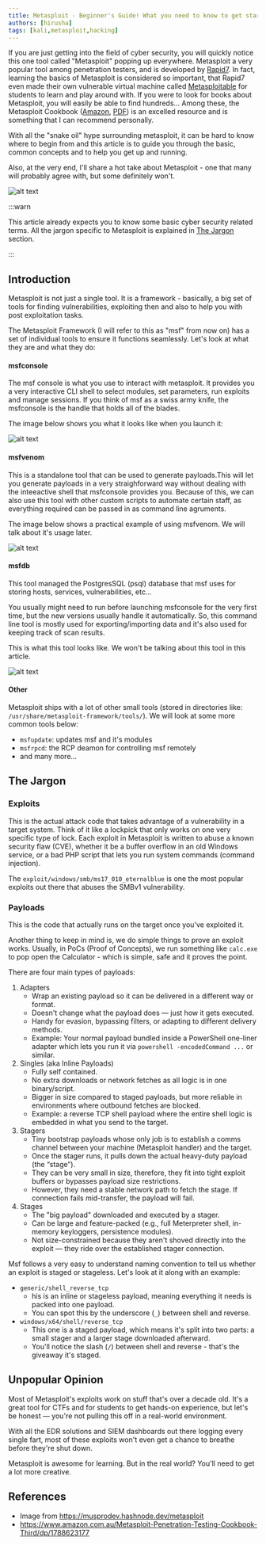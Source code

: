 ```yaml
---
title: Metasploit - Beginner's Guide! What you need to know to get started!
authors: [hirusha]
tags: [kali,metasploit,hacking]
---
```


If you are just getting into the field of cyber security, you will quickly notice this one tool called "Metasploit" popping up everywhere. 
Metasploit a very popular tool among penetration testers, and is developed by [Rapid7](https://www.rapid7.com/). In fact, learning the basics of Metasploit is considered so important, that Rapid7 even made their own vulnerable virtual machine called [Metasploitable](https://docs.rapid7.com/metasploit/metasploitable-2/) for students to learn and play around with. 
If you were to look for books about Metasploit, you will easily be able to find hundreds... Among these, the Metasploit Cookbook ([Amazon](https://www.amazon.com.au/Metasploit-Penetration-Testing-Cookbook-Third/dp/1788623177), [PDF](https://edu.anarcho-copy.org/Against%20Security%20-%20Self%20Security/Metasploit%20Penetration%20Testing%20Cookbook.pdf)) is an excelled resource and is something that I can recommend personally.

With all the "snake oil" hype surrounding metasploit, it can be hard to know where to begin from and this article is to guide you through the basic, common concepts and to help you get up and running.

Also, at the very end, I'll share a hot take about Metasploit - one that many will probably agree with, but some definitely won't.

![alt text](DxXxGV5Zf.jpeg)

<!--truncate-->

:::warn

This article already expects you to know some basic cyber security related terms. All the jargon specific to Metasploit is explained in [The Jargon](#the-jargon) section.

:::

## Introduction

Metasploit is not just a single tool. It is a framework - basically, a big set of tools for finding vulnerabilities, exploiting then and also to help you with post exploitation tasks.

The Metasploit Framework (I will refer to this as "msf" from now on) has a set of individual tools to ensure it functions seamlessly. Let's look at what they are and what they do:

#### msfconsole

The msf console is what you use to interact with metasploit. It provides you a very interactive CLI shell to select modules, set parameters, run exploits and manage sessions. If you think of msf as a swiss army knife, the msfconsole is the handle that holds all of the blades. 

The image below shows you what it looks like when you launch it:

![alt text](image.png)

#### msfvenom

This is a standalone tool that can be used to generate payloads.This will let you generate payloads in a very straighforward way without dealing with the inteeactive shell that msfconsole provides you. Because of this, we can also use this tool with other custom scripts to automate certain staff, as everything required can be passed in as command line agruments.

The image below shows a practical example of using msfvenom. We will talk about it's usage later.

![alt text](image-1.png)

#### msfdb

This tool managed the PostgresSQL (psql) database that msf uses for storing hosts, services, vulnerabilities, etc...

You usually might need to run before launching msfconsole for the very first time, but the new versions usually handle it automatically. So, this command line tool is mostly used for exporting/importing data and it's also used for keeping track of scan results. 

This is what this tool looks like. We won't be talking about this tool in this article.

![alt text](image-2.png)

#### Other

Metasploit ships with a lot of other small tools (stored in directories like: `/usr/share/metasploit-framework/tools/`). We will look at some more common tools below:

- `msfupdate`: updates msf and it's modules
- `msfrpcd`: the RCP deamon for controlling msf remotely
- and many more...

## The Jargon

### Exploits

This is the actual attack code that takes advantage of a vulnerability in a target system. Think of it like a lockpick that only works on one very specific type of lock. Each exploit in Metasploit is written to abuse a known security flaw (CVE), whether it be a buffer overflow in an old Windows service, or a bad PHP script that lets you run system commands (command injection).

The `exploit/windows/smb/ms17_010_eternalblue` is one the most popular exploits out there that abuses the SMBv1 vulnerability.

### Payloads

This is the code that actually runs on the target once you've exploited it.

Another thing to keep in mind is, we do simple things to prove an exploit works. Usually, in PoCs (Proof of Concepts), we run something like `calc.exe` to pop open the Calculator - which is simple, safe and it proves the point.

There are four main types of payloads:

1. Adapters
    - Wrap an existing payload so it can be delivered in a different way or format.
    - Doesn't change what the payload does — just how it gets executed.
    - Handy for evasion, bypassing filters, or adapting to different delivery methods.
    - Example: Your normal payload bundled inside a PowerShell one-liner adapter which lets you run it via `powershell -encodedCommand ...` or similar.
2. Singles (aka Inline Payloads)
    - Fully self contained.
    - No extra downloads or network fetches as all logic is in one binary/script.
    - Bigger in size compared to staged payloads, but more reliable in environments where outbound fetches are blocked.
    - Example: a reverse TCP shell payload where the entire shell logic is embedded in what you send to the target.
3. Stagers
    - Tiny bootstrap payloads whose only job is to establish a comms channel between your machine (Metasploit handler) and the target.
    - Once the stager runs, it pulls down the actual heavy-duty payload (the “stage”).
    - They can be very small in size, therefore, they fit into tight exploit buffers or bypasses payload size restrictions.
    - However, they need a stable network path to fetch the stage. If connection fails mid-transfer, the payload will fail.
4. Stages
    - The "big payload" downloaded and executed by a stager.
    - Can be large and feature-packed (e.g., full Meterpreter shell, in-memory keyloggers, persistence modules).
    - Not size-constrained because they aren't shoved directly into the exploit — they ride over the established stager connection.

Msf follows a very easy to understand naming convention to tell us whether an exploit is staged or stageless. Let's look at it along with an example:

- `generic/shell_reverse_tcp`
    - his is an inline or stageless payload, meaning everything it needs is packed into one payload.
    - You can spot this by the underscore (`_`) between shell and reverse.
- `windows/x64/shell/reverse_tcp`
    - This one is a staged payload, which means it's split into two parts: a small stager and a larger stage downloaded afterward.
    - You'll notice the slash (`/`) between shell and reverse - that's the giveaway it's staged.


## Unpopular Opinion

Most of Metasploit's exploits work on stuff that's over a decade old. It's a great tool for CTFs and for students to get hands-on experience, but let's be honest — you're not pulling this off in a real-world environment.

With all the EDR solutions and SIEM dashboards out there logging every single fart, most of these exploits won't even get a chance to breathe before they're shut down.

Metasploit is awesome for learning. But in the real world? You'll need to get a lot more creative.

## References

- Image from https://musprodev.hashnode.dev/metasploit
- https://www.amazon.com.au/Metasploit-Penetration-Testing-Cookbook-Third/dp/1788623177

